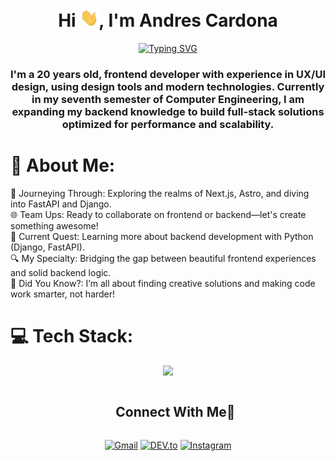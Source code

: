 <!-- Introduccion -->
<h1 align="center">Hi <img src="https://raw.githubusercontent.com/ABSphreak/ABSphreak/master/gifs/Hi.gif" width="30px">, I'm Andres Cardona</h1>
<p align="center">  
<a href="https://git.io/typing-svg"><img src="https://readme-typing-svg.demolab.com?font=Fira+Code&pause=1000&color=01C38D&center=true&vCenter=true&width=435&lines=+Computer+engineering;+UX%2FUI+Design;+Web+developer;Technology+lover" alt="Typing SVG" /></a>
<h3 align="center">I'm a 20 years old, frontend developer with experience in UX/UI design, using design tools and modern technologies. Currently in my seventh semester of Computer Engineering, I am expanding my backend knowledge to build full-stack solutions optimized for performance and scalability.</h3>

<!-- About me -->
<h1> 💫 About Me: </h1>
🚀 Journeying Through: Exploring the realms of Next.js, Astro, and diving into FastAPI and Django.
<br>🌐 Team Ups: Ready to collaborate on frontend or backend—let's create something awesome!
<br>📘 Current Quest: Learning more about backend development with Python (Django, FastAPI).
<br>🔍 My Specialty: Bridging the gap between beautiful frontend experiences and solid backend logic.
<br>🌟 Did You Know?: I’m all about finding creative solutions and making code work smarter, not harder!

<!-- Skills -->
<h1> 💻 Tech Stack: </h1>
<p align="center">
  <a href="https://skillicons.dev">
    <img src="https://skillicons.dev/icons?i=git,github,nextjs,react,ts,astro,mongodb,mysql,postgres,docker,html,javascript,css,tailwind,django,fastapi,python,firebase,nodejs,figma,ai,vscode,pycharm" />
  </a>
</p>

<!-- Connect with me -->
<!--h2 without bottom border-->
<div id="user-content-toc">
  <ul align="center">
    <summary><h2 style="display: inline-block">Connect With Me🤝</h2></summary>
  </ul>
</div>

<!--icons and links-->
<p align="center">
<a href="mailto:millandev2111@gmail.com"><img img src="https://img.shields.io/badge/gmail-%23EA4335.svg?style=plastic&logo=gmail&logoColor=white" alt="Gmail"/></a>
<a href="#" target="_blank"><img src="https://img.shields.io/badge/DEV-%230A0A0A.svg?&style=flat-square&logo=DEV.to&logoColor=white" alt="DEV.to"></a>
<a href="https://www.instagram.com/andres_millan2111/"><img src="https://img.shields.io/badge/instagram-%23E4405F.svg?style=plastic&logo=instagram&logoColor=white" alt="Instagram"/></a>
</p>






